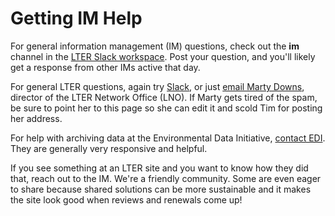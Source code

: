 # Getting IM Help

For general information management (IM) questions, check out the **im** channel in the [LTER Slack workspace](https://lter.slack.com/).
Post your question, and you'll likely get a response from other IMs active that day.

For general LTER questions, again try [Slack](https://lter.slack.com/), or just [email Marty Downs](mailto:downs@nceas.ucsb.edu), director of the LTER Network Office (LNO).
If Marty gets tired of the spam, be sure to point her to this page so she can edit it and scold Tim for posting her address.

For help with archiving data at the Environmental Data Initiative, [contact EDI](https://environmentaldatainitiative.org/contact/). 
They are generally very responsive and helpful.

If you see something at an LTER site and you want to know how they did that, reach out to the IM.  We're a friendly community.
Some are even eager to share because shared solutions can be more sustainable and it makes the site look good when reviews and renewals come up!
